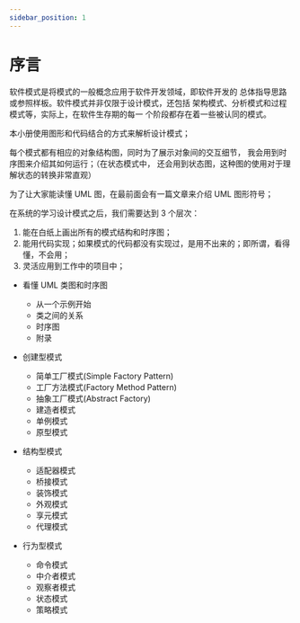 ```yaml
---
sidebar_position: 1
---
```


# 序言

软件模式是将模式的一般概念应用于软件开发领域，即软件开发的 总体指导思路或参照样板。软件模式并非仅限于设计模式，还包括 架构模式、分析模式和过程模式等，实际上，在软件生存期的每一 个阶段都存在着一些被认同的模式。

本小册使用图形和代码结合的方式来解析设计模式；

每个模式都有相应的对象结构图，同时为了展示对象间的交互细节， 我会用到时序图来介绍其如何运行；（在状态模式中， 还会用到状态图，这种图的使用对于理解状态的转换非常直观）

为了让大家能读懂 UML 图，在最前面会有一篇文章来介绍 UML 图形符号；

在系统的学习设计模式之后，我们需要达到 3 个层次：

1. 能在白纸上画出所有的模式结构和时序图；
2. 能用代码实现；如果模式的代码都没有实现过，是用不出来的；即所谓，看得懂，不会用；
3. 灵活应用到工作中的项目中；

- 看懂 UML 类图和时序图

  - 从一个示例开始
  - 类之间的关系
  - 时序图
  - 附录

- 创建型模式

  - 简单工厂模式(Simple Factory Pattern)
  - 工厂方法模式(Factory Method Pattern)
  - 抽象工厂模式(Abstract Factory)
  - 建造者模式
  - 单例模式
  - 原型模式

- 结构型模式
  - 适配器模式
  - 桥接模式
  - 装饰模式
  - 外观模式
  - 享元模式
  - 代理模式
- 行为型模式
  - 命令模式
  - 中介者模式
  - 观察者模式
  - 状态模式
  - 策略模式

